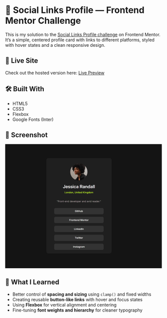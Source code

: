 # 👤 Social Links Profile — Frontend Mentor Challenge

This is my solution to the [Social Links Profile challenge]() on Frontend Mentor.  
It’s a simple, centered profile card with links to different platforms, styled with hover states and a clean responsive design.

## 🚀 Live Site  
Check out the hosted version here: [Live Preview]()

## 🛠️ Built With
- HTML5  
- CSS3  
- Flexbox  
- Google Fonts (Inter)

## 📸 Screenshot
![Social Links Profile Screenshot](docs/assets/images/screenshot.png)

## 🎯 What I Learned
- Better control of **spacing and sizing** using `clamp()` and fixed widths  
- Creating reusable **button-like links** with hover and focus states  
- Using **Flexbox** for vertical alignment and centering  
- Fine-tuning **font weights and hierarchy** for cleaner typography  
